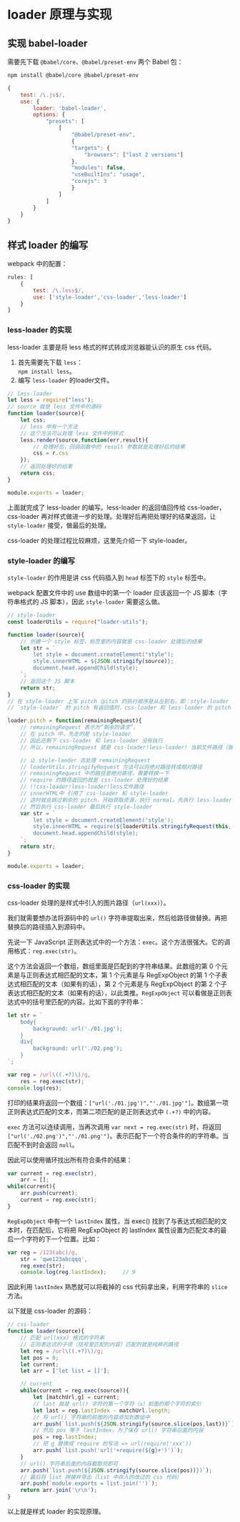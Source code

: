 # loader 原理与实现

## 实现 babel-loader
需要先下载 `@babel/core`、`@babel/preset-env` 两个 Babel 包：  

```bash
npm install @babel/core @babel/preset-env
```

```js
{
    test: /\.js$/,
    use: {
        loader: 'babel-loader',
        options: {
            "presets": [
                [
                    "@babel/preset-env",
                    {
                    "targets": {
                        "browsers": ["last 2 versions"]
                    },
                    "modules": false,
                    "useBuiltIns": "usage",
                    "corejs": 3
                    }
                ]
            ]
        }
    }
}
```

## 样式 loader 的编写

webpack 中的配置：  

```js
rules: [
    {
        test: /\.less$/,
        use: ['style-loader','css-loader','less-loader']
    }
]
```

### less-loader 的实现
less-loader 主要是将 less 格式的样式转成浏览器能认识的原生 css 代码。

1. 首先需要先下载 `less`：    
    `npm install less`。  
2. 编写 `less-loader` 的loader文件。  

```js
// less-loader
let less = require("less");
// source 就是 less 文件中的源码
function loader(source){
    let css;
    // less 中有一个方法
    // 这个方法可以处理 less 文件中的样式
    less.render(source,function(err,result){
        // 处理好后，回调函数中的 result 参数就是处理好后的结果
        css = r.css
    });
    // 返回处理好的结果
    return css;
}

module.exports = loader;
```

上面就完成了 less-loader 的编写。less-loader 的返回值回传给 css-loader，css-loader 再对样式做进一步的处理。处理好后再把处理好的结果返回，让 `style-loader` 接受，做最后的处理。

css-loader 的处理过程比较麻烦，这里先介绍一下 style-loader。

### style-loader 的编写
`style-loader` 的作用是讲 css 代码插入到 `head` 标签下的 `style` 标签中。  

webpack 配置文件中的 use 数组中的第一个 loader 应该返回一个 JS 脚本（字符串格式的 JS 脚本），因此 `style-loader` 需要这么做。

```js
// style-loader
const loaderUtils = require("loader-utils");

function loader(source){
    // 创建一个 style 标签，标签里的内容就是 css-loader 处理后的结果
    let str = `
        let style = document.createElement("style");
        style.innerHTML = ${JSON.stringify(source)};
        document.head.appendChild(style);
    `;
    // 返回这个 JS 脚本
    return str;
}
// 在 style-loader 上写 pitch（pitch 的执行顺序是从左到右，即：style-loader 先被执行）
// `style-loader` 的 pitch 有返回值时，css-loader 和 less-loader 的 pitch 就不在执行了。就是开始执行 `normal`。  

loader.pitch = function(remainingRequest){
    // remainingRequest 表示为“剩余的请求”，
    // 在 pitch 中，先走的是 style-loader
    // 因此还剩下 css-loader 和 less-loader 没有执行
    // 所以，remainingRequest 就是 css-loader!less-loader! 当前文件路径（就是 less 文件路径） 的格式的字符串

    // 让 style-laoder 去处理 remainingRequest
    // loaderUtils.stringifyRequest 方法可以将绝对路径转成相对路径
    // remainingRequest 中的路径是绝对路径，需要转换一下
    // require 的路径返回的就是 css-loader 处理好的结果
    // !!css-loader!less-loader!less文件路径
    // innerHTML中 引用了 css-loader 和 style-loader
    // 这时就会跳过剩余的 pitch，开始获取资源，执行 normal。先执行 less-loader
    // 然后执行 css-loader 最后执行 style-loader
    var str = `
        let style = document.createElement('style');
        style.innerHTML = require(${loaderUtils.stringifyRequest(this,'!!' + remainingRequest)});
        document.head.appendChild(style);
    `;
    return str;
}

module.exports = loader;
```

### css-loader 的实现
css-loader 处理的是样式中引入的图片路径（`url(xxx)`）。  

我们就需要想办法将源码中的 `url()` 字符串提取出来，然后给路径做替换。再把替换后的路径插入到源码中。

先说一下 JavaScript 正则表达式中的一个方法：`exec`。这个方法很强大。它的调用格式：`reg.exec(str)`。  

这个方法会返回一个数组，数组里面是匹配到的字符串结果。此数组的第 0 个元素是与正则表达式相匹配的文本，第 1 个元素是与 RegExpObject 的第 1 个子表达式相匹配的文本（如果有的话），第 2 个元素是与 RegExpObject 的第 2 个子表达式相匹配的文本（如果有的话），以此类推。`RegExpObject` 可以看做是正则表达式中的括号里匹配的内容。比如下面的字符串：  

```js
let str = `
    body{
        background: url('./01.jpg');
    }
    div{
        background: url('./02.png');
    }
`;

var reg = /url\((.+?)\)/g,
    res = reg.exec(str);
console.log(res);
```
打印的结果将返回一个数组：`["url('./01.jpg')","'./01.jpg'"]`。数组第一项正则表达式匹配的文本，而第二项匹配的是正则表达式中 `(.+?)` 中的内容。  

`exec` 方法可以连续调用，当再次调用 `var next = reg.exec(str)` 时，将返回 `["url('./02.png')","'./01.png'"]`。表示匹配下一个符合条件的的字符串。当匹配不到时会返回 `null`。  

因此可以使用循环找出所有符合条件的结果：  

```js
var current = reg.exec(str),
    arr = [];
while(current){ 
    arr.push(current);
    current = reg.exec(str);
}
```

`RegExpObject` 中有一个 `lastIndex` 属性，当 exec() 找到了与表达式相匹配的文本时，在匹配后，它将把 RegExpObject 的 lastIndex 属性设置为匹配文本的最后一个字符的下一个位置。比如：

```js
var reg = /123(abc)/g,
    str = 'qwe123abcqqq',
    reg.exec(str);
    console.log(reg.lastIndex);     // 9
```

因此利用 `lastIndex` 熟悉就可以将截掉的 css 代码拿出来，利用字符串的 `slice` 方法。  

以下就是 css-loader 的源码：
```js
// css-loader
function loader(source){
    // 匹配 url(xxx) 格式的字符串
    // 正则表达式的子项（括号里匹配的内容）匹配的就是纯粹的路径
    let reg = /url\((.+?)\)/g;
    let pos = 0;
    let current;
    let arr = ['let list = []'];

    // current 
    while(current = reg.exec(source)){
        let [matchUrl,g] = current;
        // last 就是 url() 字符的第一个字符（u）前面的那个字符的索引
        let last = reg.lastIndex - matchUrl.length;
        // 将 url() 字符串的前面的内容添加到数组中
        arr.push(`list.push(${JSON.stringify(source.slice(pos,last))}`);
        // 然后 pos 等于 lastIndex，为了保存 url() 字符串后面的内容
        pos = reg.lastIndex;
        // 把 g 替换成 require 的写法 => url(require('xxx'))
        arr.push(`list.push('url('+require(${g}+')')`);
    }
    // url() 字符串后面的内容截取完即可
    arr.push(`list.push(${JSON.stringify(source.slice(pos))})`);
    // 最后将 list 拼接并导出（list 中存入的改过的 css 代码）
    arr.push(`module.exports = list.join('')`);
    return arr.join('\r\n');
}
```

以上就是样式 loader 的实现原理。